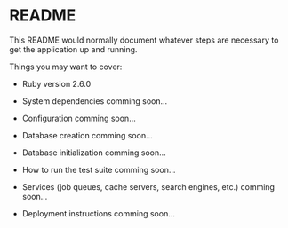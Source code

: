 # README

This README would normally document whatever steps are necessary to get the
application up and running.

Things you may want to cover:

* Ruby version
2.6.0

* System dependencies
comming soon...

* Configuration
comming soon...

* Database creation
comming soon...

* Database initialization
comming soon...

* How to run the test suite
comming soon...

* Services (job queues, cache servers, search engines, etc.)
comming soon...

* Deployment instructions
comming soon...
